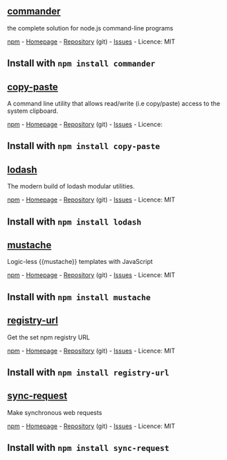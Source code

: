 ## [commander](https://github.com/tj/commander.js)
the complete solution for node.js command-line programs

[npm](http://npmjs.org/commander) - [Homepage](https://github.com/tj/commander.js) - [Repository](https://github.com/tj/commander.js.git) (git) - [Issues](https://github.com/tj/commander.js/issues) - Licence: MIT

Install with `npm install commander`
---
## [copy-paste](https://github.com/xavi-/node-copy-paste)
A command line utility that allows read/write (i.e copy/paste) access to the system clipboard.

[npm](http://npmjs.org/copy-paste) - [Homepage](https://github.com/xavi-/node-copy-paste) - [Repository](https://github.com/xavi-/node-copy-paste) (git) - [Issues](https://github.com/xavi-/node-copy-paste/issues) - Licence: 

Install with `npm install copy-paste`
---
## [lodash](https://lodash.com/)
The modern build of lodash modular utilities.

[npm](http://npmjs.org/lodash) - [Homepage](https://lodash.com/) - [Repository](git+https://github.com/lodash/lodash.git) (git) - [Issues](https://github.com/lodash/lodash/issues) - Licence: MIT

Install with `npm install lodash`
---
## [mustache](https://github.com/janl/mustache.js)
Logic-less {{mustache}} templates with JavaScript

[npm](http://npmjs.org/mustache) - [Homepage](https://github.com/janl/mustache.js) - [Repository](git+https://github.com/janl/mustache.js.git) (git) - [Issues](https://github.com/janl/mustache.js/issues) - Licence: MIT

Install with `npm install mustache`
---
## [registry-url](https://github.com/sindresorhus/registry-url)
Get the set npm registry URL

[npm](http://npmjs.org/registry-url) - [Homepage](https://github.com/sindresorhus/registry-url) - [Repository](https://github.com/sindresorhus/registry-url) (git) - [Issues](https://github.com/sindresorhus/registry-url/issues) - Licence: MIT

Install with `npm install registry-url`
---
## [sync-request](https://github.com/ForbesLindesay/sync-request)
Make synchronous web requests

[npm](http://npmjs.org/sync-request) - [Homepage](https://github.com/ForbesLindesay/sync-request) - [Repository](https://github.com/ForbesLindesay/sync-request.git) (git) - [Issues](https://github.com/ForbesLindesay/sync-request/issues) - Licence: MIT

Install with `npm install sync-request`
---
